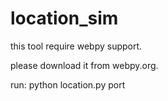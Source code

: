 location_sim
============

this tool require webpy support.

please download it from webpy.org.


run: python location.py port
